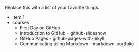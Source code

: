 Replace this with a list of your favorite things.
* Item 1
* courses
  * First Day on GitHub
  * Introduction to GitHub - github-slideshow
  * GitHub Pages - github-pages-with-jekyll
  * Communicating using Markdown - markdown-portfolio
